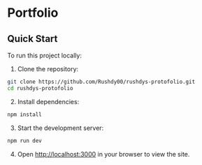 # Portfolio

## Quick Start

To run this project locally:

1. Clone the repository:
```bash
git clone https://github.com/Rushdy00/rushdys-protofolio.git
cd rushdys-protofolio
```

2. Install dependencies:
```bash
npm install
```

3. Start the development server:
```bash
npm run dev
```

4. Open [http://localhost:3000](http://localhost:3000) in your browser to view the site. 